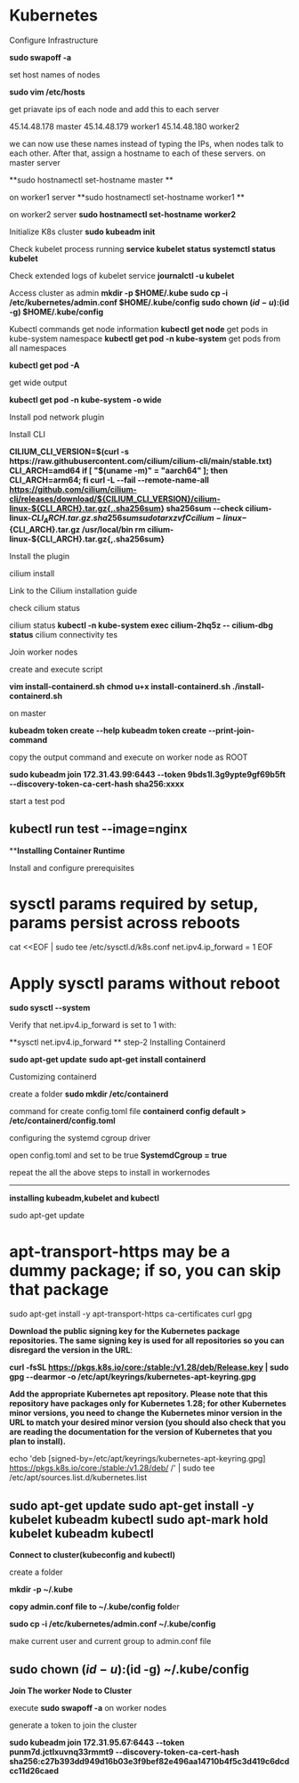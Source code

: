 # Kubernetes

Configure Infrastructure

**sudo swapoff -a**

set host names of nodes

**sudo vim /etc/hosts**

get priavate ips of each node and add this to each server

45.14.48.178 master
45.14.48.179 worker1
45.14.48.180 worker2

we can now use these names instead of typing the IPs, when nodes talk to each other. After that, assign a hostname to each of these servers.
on master server

**sudo hostnamectl set-hostname master **

on worker1 server
**sudo hostnamectl set-hostname worker1 **

on worker2 server
**sudo hostnamectl set-hostname worker2**

Initialize K8s cluster
**sudo kubeadm init**

Check kubelet process running
**service kubelet status
systemctl status kubelet**

Check extended logs of kubelet service
**journalctl -u kubelet**

Access cluster as admin
**mkdir -p $HOME/.kube
sudo cp -i /etc/kubernetes/admin.conf $HOME/.kube/config
sudo chown $(id -u):$(id -g) $HOME/.kube/config**

Kubectl commands
get node information
**kubectl get node**
get pods in kube-system namespace
**kubectl get pod -n kube-system**
get pods from all namespaces

**kubectl get pod -A**

get wide output

**kubectl get pod -n kube-system -o wide**

Install pod network plugin

Install CLI

**CILIUM_CLI_VERSION=$(curl -s https://raw.githubusercontent.com/cilium/cilium-cli/main/stable.txt)
CLI_ARCH=amd64
if [ "$(uname -m)" = "aarch64" ]; then CLI_ARCH=arm64; fi
curl -L --fail --remote-name-all https://github.com/cilium/cilium-cli/releases/download/${CILIUM_CLI_VERSION}/cilium-linux-${CLI_ARCH}.tar.gz{,.sha256sum}
sha256sum --check cilium-linux-${CLI_ARCH}.tar.gz.sha256sum
sudo tar xzvfC cilium-linux-${CLI_ARCH}.tar.gz /usr/local/bin
rm cilium-linux-${CLI_ARCH}.tar.gz{,.sha256sum}**

Install the plugin

cilium install 


Link to the Cilium installation guide

check cilium status

cilium status
**kubectl -n kube-system exec cilium-2hq5z -- cilium-dbg status**
cilium connectivity tes

Join worker nodes

create and execute script

**vim install-containerd.sh**
**chmod u+x install-containerd.sh
./install-containerd.sh**

on master

**kubeadm token create --help
kubeadm token create --print-join-command**

copy the output command and execute on worker node as ROOT

**sudo kubeadm join 172.31.43.99:6443 --token 9bds1l.3g9ypte9gf69b5ft --discovery-token-ca-cert-hash sha256:xxxx**

start a test pod

kubectl run test --image=nginx
-------------------------------------------------------------------------------------------------------------
****Installing Container Runtime**

Install and configure prerequisites 

# sysctl params required by setup, params persist across reboots
cat <<EOF | sudo tee /etc/sysctl.d/k8s.conf
net.ipv4.ip_forward = 1
EOF

# Apply sysctl params without reboot
**sudo sysctl --system**

Verify that net.ipv4.ip_forward is set to 1 with:

**sysctl net.ipv4.ip_forward
**
step-2
Installing Containerd

**sudo apt-get update**
**sudo apt-get install containerd**

Customizing containerd

create a folder
**sudo mkdir /etc/containerd**

command for create config.toml file
**containerd config default > /etc/containerd/config.toml**

configuring the systemd cgroup driver

open config.toml and set to be true
**SystemdCgroup = true**

repeat the all the above steps to install in workernodes

-------------------------------------------------------------------------------------------------------------------------------------------------------------------------

**installing kubeadm,kubelet and kubectl**

sudo apt-get update
# apt-transport-https may be a dummy package; if so, you can skip that package
sudo apt-get install -y apt-transport-https ca-certificates curl gpg

**Download the public signing key for the Kubernetes package repositories. The same signing key is used for all repositories so you can disregard the version in the URL**:

**curl -fsSL https://pkgs.k8s.io/core:/stable:/v1.28/deb/Release.key | sudo gpg --dearmor -o /etc/apt/keyrings/kubernetes-apt-keyring.gpg**

**Add the appropriate Kubernetes apt repository. Please note that this repository have packages only for Kubernetes 1.28; for other Kubernetes minor versions, you need to change the Kubernetes minor version in the URL to match your desired minor version (you should also check that you are reading the documentation for the version of Kubernetes that you plan to install).**

echo 'deb [signed-by=/etc/apt/keyrings/kubernetes-apt-keyring.gpg] https://pkgs.k8s.io/core:/stable:/v1.28/deb/ /' | sudo tee /etc/apt/sources.list.d/kubernetes.list

sudo apt-get update
sudo apt-get install -y kubelet kubeadm kubectl
sudo apt-mark hold kubelet kubeadm kubectl
------------------------------------------------------------------------------------------------------------------------------------------------------------

**Connect to cluster(kubeconfig and kubectl)**

create a folder 

**mkdir -p ~/.kube**

**copy admin.conf file to ~/.kube/config fold**er

**sudo cp -i /etc/kubernetes/admin.conf ~/.kube/config**

make current user and current group to admin.conf file

**sudo chown $(id -u):$(id -g) ~/.kube/config**
---------------------------------------------------------------------------------------------------------------------------------------------------------------------
**Join The worker Node to Cluster**

execute **sudo swapoff -a** on worker nodes

generate a token to join the cluster

**sudo kubeadm join 172.31.95.67:6443 --token punm7d.jctlxuvnq33rmmt9 --discovery-token-ca-cert-hash sha256:c27b393dd949d16b03e3f9bef82e496aa14710b4f5c3d419c6dcdcc11d26caed**

